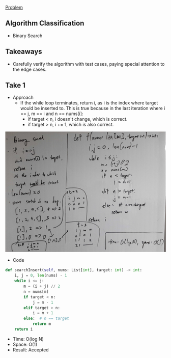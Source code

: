 [Problem](https://leetcode.com/problems/search-insert-position/)

## Algorithm Classification
- Binary Search

## Takeaways
- Carefully verify the algorithm with test cases, paying special attention to
  the edge cases.

## Take 1
- Approach
    - If the while loop terminates, return i, as i is the index where target
      would be inserted to. This is true because in the last iteration where i
      == j, m == i and n == nums[i]:
        - if target < n, i doesn't change, which is correct.
        - if target > n, i += 1, which is also correct.

![](img-1.jpg)
- Code
```python
def searchInsert(self, nums: List[int], target: int) -> int:
    i, j = 0, len(nums) - 1
    while i <= j:
        m = (i + j) // 2
        n = nums[m]
        if target < n:
            j = m - 1
        elif target > n:
            i = m + 1
        else:  # n == target
            return m
    return i
```
- Time: O(log N)
- Space: O(1)
- Result: Accepted

